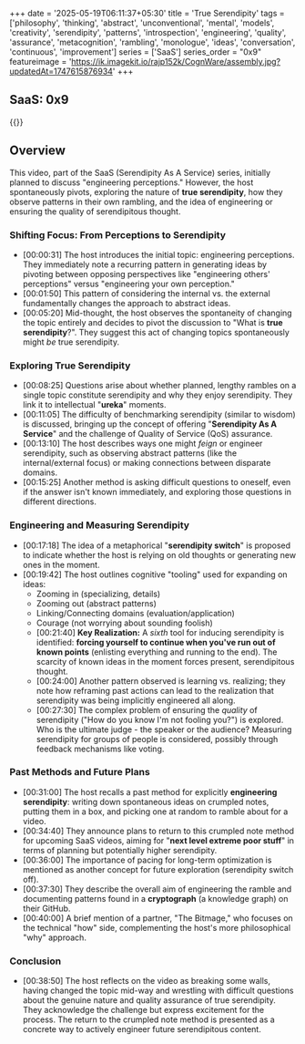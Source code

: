 +++
date = '2025-05-19T06:11:37+05:30'
title = 'True Serendipity'
tags = ['philosophy', 'thinking', 'abstract', 'unconventional', 'mental', 'models', 'creativity', 'serendipity', 'patterns', 'introspection', 'engineering', 'quality', 'assurance', 'metacognition', 'rambling', 'monologue', 'ideas', 'conversation', 'continuous', 'improvement']
series = ['SaaS']
series_order = "0x9"
featureimage = 'https://ik.imagekit.io/rajp152k/CognWare/assembly.jpg?updatedAt=1747615876934'
+++


## SaaS: 0x9

{{<youtube U-uE8SOEuEU >}}

## Overview

This video, part of the SaaS (Serendipity As A Service) series, initially planned to discuss "engineering perceptions." However, the host spontaneously pivots, exploring the nature of **true serendipity**, how they observe patterns in their own rambling, and the idea of engineering or ensuring the quality of serendipitous thought.  
  
### Shifting Focus: From Perceptions to Serendipity  
  
  - [00:00:31] The host introduces the initial topic: engineering perceptions. They immediately note a recurring pattern in generating ideas by pivoting between opposing perspectives like "engineering others' perceptions" versus "engineering your own perception."  
  - [00:01:50] This pattern of considering the internal vs. the external fundamentally changes the approach to abstract ideas.  
  - [00:05:20] Mid-thought, the host observes the spontaneity of changing the topic entirely and decides to pivot the discussion to "What is **true serendipity**?". They suggest this act of changing topics spontaneously might *be* true serendipity.  
  
### Exploring True Serendipity  
  
  - [00:08:25] Questions arise about whether planned, lengthy rambles on a single topic constitute serendipity and why they enjoy serendipity. They link it to intellectual "**ureka**" moments.  
  - [00:11:05] The difficulty of benchmarking serendipity (similar to wisdom) is discussed, bringing up the concept of offering "**Serendipity As A Service**" and the challenge of Quality of Service (QoS) assurance.  
  - [00:13:10] The host describes ways one might *feign* or engineer serendipity, such as observing abstract patterns (like the internal/external focus) or making connections between disparate domains.  
  - [00:15:25] Another method is asking difficult questions to oneself, even if the answer isn't known immediately, and exploring those questions in different directions.  
  
### Engineering and Measuring Serendipity  
  
  - [00:17:18] The idea of a metaphorical "**serendipity switch**" is proposed to indicate whether the host is relying on old thoughts or generating new ones in the moment.  
  - [00:19:42] The host outlines cognitive "tooling" used for expanding on ideas:  
	 - Zooming in (specializing, details)  
	 - Zooming out (abstract patterns)  
	 - Linking/Connecting domains (evaluation/application)  
	 - Courage (not worrying about sounding foolish)  
     - [00:21:40] **Key Realization:** A *sixth* tool for inducing serendipity is identified: **forcing yourself to continue when you've run out of known points** (enlisting everything and running to the end). The scarcity of known ideas in the moment forces present, serendipitous thought.  
     - [00:24:00] Another pattern observed is learning vs. realizing; they note how reframing past actions can lead to the realization that serendipity was being implicitly engineered all along.  
     - [00:27:30] The complex problem of ensuring the *quality* of serendipity ("How do you know I'm not fooling you?") is explored. Who is the ultimate judge - the speaker or the audience? Measuring serendipity for groups of people is considered, possibly through feedback mechanisms like voting.  
  
### Past Methods and Future Plans  
  
 - [00:31:00] The host recalls a past method for explicitly **engineering serendipity**: writing down spontaneous ideas on crumpled notes, putting them in a box, and picking one at random to ramble about for a video.  
 - [00:34:40] They announce plans to return to this crumpled note method for upcoming SaaS videos, aiming for "**next level extreme poor stuff**" in terms of planning but potentially higher serendipity.  
 - [00:36:00] The importance of pacing for long-term optimization is mentioned as another concept for future exploration (serendipity switch off).  
 - [00:37:30] They describe the overall aim of engineering the ramble and documenting patterns found in a **cryptograph** (a knowledge graph) on their GitHub.  
 - [00:40:00] A brief mention of a partner, "The Bitmage," who focuses on the technical "how" side, complementing the host's more philosophical "why" approach.  
  
### Conclusion  
  
 - [00:38:50] The host reflects on the video as breaking some walls, having changed the topic mid-way and wrestling with difficult questions about the genuine nature and quality assurance of true serendipity. They acknowledge the challenge but express excitement for the process. The return to the crumpled note method is presented as a concrete way to actively engineer future serendipitous content.  
